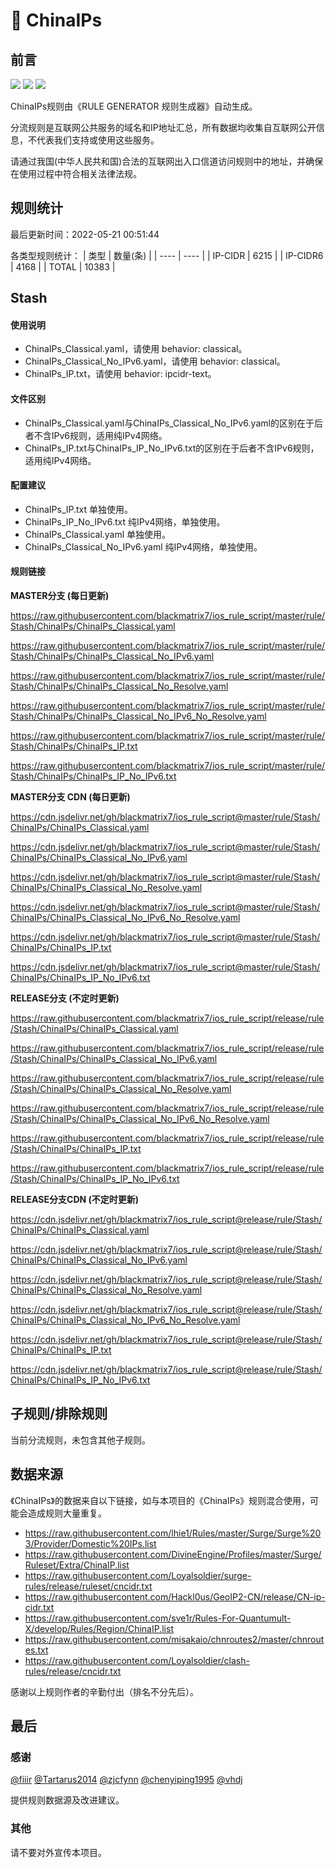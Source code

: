 # 🧸 ChinaIPs

## 前言

![](https://shields.io/badge/-移除重复规则-ff69b4) ![](https://shields.io/badge/-DOMAIN与DOMAIN--SUFFIX合并-green) ![](https://shields.io/badge/-IP--CIDR(6)合并-blueviolet) 

ChinaIPs规则由《RULE GENERATOR 规则生成器》自动生成。

分流规则是互联网公共服务的域名和IP地址汇总，所有数据均收集自互联网公开信息，不代表我们支持或使用这些服务。

请通过我国(中华人民共和国)合法的互联网出入口信道访问规则中的地址，并确保在使用过程中符合相关法律法规。

## 规则统计

最后更新时间：2022-05-21 00:51:44

各类型规则统计：
| 类型 | 数量(条)  | 
| ---- | ----  |
| IP-CIDR | 6215  | 
| IP-CIDR6 | 4168  | 
| TOTAL | 10383  | 


## Stash 

#### 使用说明
- ChinaIPs_Classical.yaml，请使用 behavior: classical。
- ChinaIPs_Classical_No_IPv6.yaml，请使用 behavior: classical。
- ChinaIPs_IP.txt，请使用 behavior: ipcidr-text。

#### 文件区别
- ChinaIPs_Classical.yaml与ChinaIPs_Classical_No_IPv6.yaml的区别在于后者不含IPv6规则，适用纯IPv4网络。
- ChinaIPs_IP.txt与ChinaIPs_IP_No_IPv6.txt的区别在于后者不含IPv6规则，适用纯IPv4网络。

#### 配置建议
- ChinaIPs_IP.txt 单独使用。
- ChinaIPs_IP_No_IPv6.txt 纯IPv4网络，单独使用。
- ChinaIPs_Classical.yaml 单独使用。
- ChinaIPs_Classical_No_IPv6.yaml 纯IPv4网络，单独使用。

#### 规则链接
**MASTER分支 (每日更新)**

https://raw.githubusercontent.com/blackmatrix7/ios_rule_script/master/rule/Stash/ChinaIPs/ChinaIPs_Classical.yaml

https://raw.githubusercontent.com/blackmatrix7/ios_rule_script/master/rule/Stash/ChinaIPs/ChinaIPs_Classical_No_IPv6.yaml

https://raw.githubusercontent.com/blackmatrix7/ios_rule_script/master/rule/Stash/ChinaIPs/ChinaIPs_Classical_No_Resolve.yaml

https://raw.githubusercontent.com/blackmatrix7/ios_rule_script/master/rule/Stash/ChinaIPs/ChinaIPs_Classical_No_IPv6_No_Resolve.yaml

https://raw.githubusercontent.com/blackmatrix7/ios_rule_script/master/rule/Stash/ChinaIPs/ChinaIPs_IP.txt

https://raw.githubusercontent.com/blackmatrix7/ios_rule_script/master/rule/Stash/ChinaIPs/ChinaIPs_IP_No_IPv6.txt

**MASTER分支 CDN (每日更新)**

https://cdn.jsdelivr.net/gh/blackmatrix7/ios_rule_script@master/rule/Stash/ChinaIPs/ChinaIPs_Classical.yaml

https://cdn.jsdelivr.net/gh/blackmatrix7/ios_rule_script@master/rule/Stash/ChinaIPs/ChinaIPs_Classical_No_IPv6.yaml

https://cdn.jsdelivr.net/gh/blackmatrix7/ios_rule_script@master/rule/Stash/ChinaIPs/ChinaIPs_Classical_No_Resolve.yaml

https://cdn.jsdelivr.net/gh/blackmatrix7/ios_rule_script@master/rule/Stash/ChinaIPs/ChinaIPs_Classical_No_IPv6_No_Resolve.yaml

https://cdn.jsdelivr.net/gh/blackmatrix7/ios_rule_script@master/rule/Stash/ChinaIPs/ChinaIPs_IP.txt

https://cdn.jsdelivr.net/gh/blackmatrix7/ios_rule_script@master/rule/Stash/ChinaIPs/ChinaIPs_IP_No_IPv6.txt

**RELEASE分支 (不定时更新)**

https://raw.githubusercontent.com/blackmatrix7/ios_rule_script/release/rule/Stash/ChinaIPs/ChinaIPs_Classical.yaml

https://raw.githubusercontent.com/blackmatrix7/ios_rule_script/release/rule/Stash/ChinaIPs/ChinaIPs_Classical_No_IPv6.yaml

https://raw.githubusercontent.com/blackmatrix7/ios_rule_script/release/rule/Stash/ChinaIPs/ChinaIPs_Classical_No_Resolve.yaml

https://raw.githubusercontent.com/blackmatrix7/ios_rule_script/release/rule/Stash/ChinaIPs/ChinaIPs_Classical_No_IPv6_No_Resolve.yaml

https://raw.githubusercontent.com/blackmatrix7/ios_rule_script/release/rule/Stash/ChinaIPs/ChinaIPs_IP.txt

https://raw.githubusercontent.com/blackmatrix7/ios_rule_script/release/rule/Stash/ChinaIPs/ChinaIPs_IP_No_IPv6.txt

**RELEASE分支CDN (不定时更新)**

https://cdn.jsdelivr.net/gh/blackmatrix7/ios_rule_script@release/rule/Stash/ChinaIPs/ChinaIPs_Classical.yaml

https://cdn.jsdelivr.net/gh/blackmatrix7/ios_rule_script@release/rule/Stash/ChinaIPs/ChinaIPs_Classical_No_IPv6.yaml

https://cdn.jsdelivr.net/gh/blackmatrix7/ios_rule_script@release/rule/Stash/ChinaIPs/ChinaIPs_Classical_No_Resolve.yaml

https://cdn.jsdelivr.net/gh/blackmatrix7/ios_rule_script@release/rule/Stash/ChinaIPs/ChinaIPs_Classical_No_IPv6_No_Resolve.yaml

https://cdn.jsdelivr.net/gh/blackmatrix7/ios_rule_script@release/rule/Stash/ChinaIPs/ChinaIPs_IP.txt

https://cdn.jsdelivr.net/gh/blackmatrix7/ios_rule_script@release/rule/Stash/ChinaIPs/ChinaIPs_IP_No_IPv6.txt

## 子规则/排除规则


当前分流规则，未包含其他子规则。

## 数据来源

《ChinaIPs》的数据来自以下链接，如与本项目的《ChinaIPs》规则混合使用，可能会造成规则大量重复。

- https://raw.githubusercontent.com/lhie1/Rules/master/Surge/Surge%203/Provider/Domestic%20IPs.list
- https://raw.githubusercontent.com/DivineEngine/Profiles/master/Surge/Ruleset/Extra/ChinaIP.list
- https://raw.githubusercontent.com/Loyalsoldier/surge-rules/release/ruleset/cncidr.txt
- https://raw.githubusercontent.com/Hackl0us/GeoIP2-CN/release/CN-ip-cidr.txt
- https://raw.githubusercontent.com/sve1r/Rules-For-Quantumult-X/develop/Rules/Region/ChinaIP.list
- https://raw.githubusercontent.com/misakaio/chnroutes2/master/chnroutes.txt
- https://raw.githubusercontent.com/Loyalsoldier/clash-rules/release/cncidr.txt


感谢以上规则作者的辛勤付出（排名不分先后）。

## 最后

### 感谢

[@fiiir](https://github.com/fiiir) [@Tartarus2014](https://github.com/Tartarus2014) [@zjcfynn](https://github.com/zjcfynn) [@chenyiping1995](https://github.com/chenyiping1995) [@vhdj](https://github.com/vhdj)

提供规则数据源及改进建议。

### 其他

请不要对外宣传本项目。
